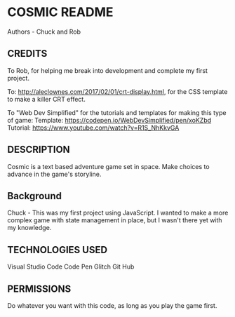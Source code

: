 # COSMIC README

Authors - Chuck and Rob

## CREDITS
To Rob, for helping me break into development and complete my first project.

To: http://aleclownes.com/2017/02/01/crt-display.html, for the CSS template to make a killer CRT effect. 

To "Web Dev Simplified" for the tutorials and templates for making this type of game:
Template: https://codepen.io/WebDevSimplified/pen/xoKZbd
Tutorial: https://www.youtube.com/watch?v=R1S_NhKkvGA

## DESCRIPTION
Cosmic is a text based adventure game set in space. Make choices to advance in the game's storyline. 

## Background 
Chuck - This was my first project using JavaScript. I wanted to make a more complex game with state management in place, but I wasn't there yet with my knowledge. 

## TECHNOLOGIES USED
Visual Studio Code
Code Pen
Glitch
Git Hub

## PERMISSIONS
Do whatever you want with this code, as long as you play the game first. 


